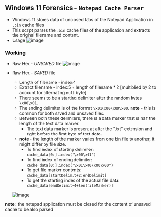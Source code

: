 ## Windows 11 Forensics - `Notepad Cache Parser`
 - Windows 11 stores data of unclosed tabs of the Notepad Application in `.bin` cache files
 - This script parses the `.bin` cache files of the application and extracts the original filename and content.
 - Usage
    ![image](https://github.com/user-attachments/assets/7f48c6f8-97f7-4494-8b74-041ced7578f2)

### Working
 - Raw Hex - *UNSAVED* file
![image](https://github.com/user-attachments/assets/187fbecc-edde-4f10-ae60-e75d6257d7a9)
 - Raw Hex - *SAVED* file
    - Length of filename - index:4
    - Extract filename - index:5 + length of filename * 2
      [multiplied by 2 to account for alternating `null` byte]
    - There seems to be a starting delimiter after the random bytes `\x00\x01`.
    - The ending delimiter is of the format `\x01\x00\x00\x00`.
    **note** - this is common for both saved and unsaved files.
    - Between both these delimiters, there is a data marker that is half the length of the text data marker.
        - The text data marker is present at after the ".txt" extension and right before the first byte of text data.
    - **note** - the length of the marker varies from one bin file to another, it might differ by file size.
        - To find index of starting delimiter:
          `cache_data[0:].index("\x00\x01")`
        - To find index of ending delimiter:
          `cache_data[0:].index("\x01\x00\x00\x00")`
        - To get file marker contents:
          `cache_data[startDelimit+2:endDelimit]`
        - To get the starting index of the actual file data:
          `cache_data[endDelimit+4+len(fileMarker)]`

   ![image](https://github.com/user-attachments/assets/71d57911-e38d-4727-b23f-4103a31acb65)

**note** :  the notepad application must be closed for the content of unsaved cache to be also parsed
